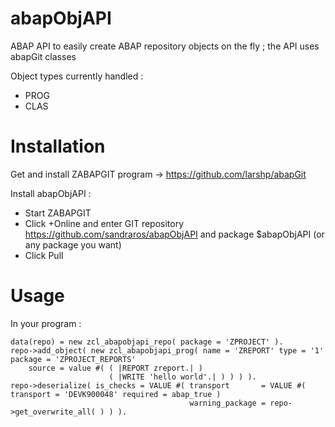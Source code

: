 # abapObjAPI
ABAP API to easily create ABAP repository objects on the fly ; the API uses abapGit classes

Object types currently handled :
* PROG
* CLAS

# Installation

Get and install ZABAPGIT program -> https://github.com/larshp/abapGit

Install abapObjAPI :
* Start ZABAPGIT
* Click +Online and enter GIT repository https://github.com/sandraros/abapObjAPI and package $abapObjAPI (or any package you want)
* Click Pull

# Usage

In your program :

    data(repo) = new zcl_abapobjapi_repo( package = 'ZPROJECT' ).
    repo->add_object( new zcl_abapobjapi_prog( name = 'ZREPORT' type = '1' package = 'ZPROJECT_REPORTS'
        source = value #( ( |REPORT zreport.| )
                          ( |WRITE 'hello world'.| ) ) ) ).
    repo->deserialize( is_checks = VALUE #( transport       = VALUE #( transport = 'DEVK900048' required = abap_true )
                                            warning_package = repo->get_overwrite_all( ) ) ).

